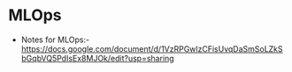 # MLOps

- Notes for MLOps:- https://docs.google.com/document/d/1VzRPGwlzCFisUvqDaSmSoLZkSbGqbVQ5PdIsEx8MJOk/edit?usp=sharing
